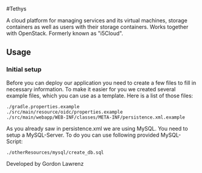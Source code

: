 #Tethys

A cloud platform for managing services and its virtual machines, storage containers as well as users with their storage containers. Works together with OpenStack. Formerly known as "i5Cloud".


## Usage

### Initial setup
Before you can deploy our application you need to create a few files to fill in necessary information.
To make it easier for you we created several example files, which you can use as a template.
Here is a list of those files:

    ./gradle.properties.example
    ./src/main/resource/oidc/properties.example
    ./src/main/webapp/WEB-INF/classes/META-INF/persistence.xml.example
  
As you already saw in persistence.xml we are using MySQL. You need to setup a MySQL-Server. To do you can use following provided MySQL-Script:

    ./otherResources/mysql/create_db.sql

Developed by Gordon Lawrenz
